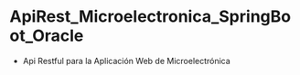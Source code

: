 # ApiRest_Microelectronica_SpringBoot_Oracle

* Api Restful para la Aplicación Web de Microelectrónica
